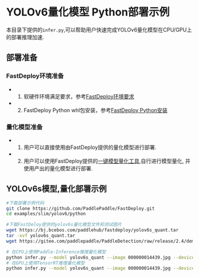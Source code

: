 # YOLOv6量化模型 Python部署示例
本目录下提供的`infer.py`,可以帮助用户快速完成YOLOv6量化模型在CPU/GPU上的部署推理加速.

## 部署准备

### FastDeploy环境准备
- 1. 软硬件环境满足要求，参考[FastDeploy环境要求](../../../../../docs/environment.md)  
- 2. FastDeploy Python whl包安装，参考[FastDeploy Python安装](../../../../../docs/quick_start)

### 量化模型准备
- 1. 用户可以直接使用由FastDeploy提供的量化模型进行部署.
- 2. 用户可以使用FastDeploy提供的[一键模型量化工具](../../../../tools/quantization),自行进行模型量化, 并使用产出的量化模型进行部署.


## YOLOv6s模型,量化部署示例
```bash
#下载部署示例代码
git clone https://github.com/PaddlePaddle/FastDeploy.git
cd examples/slim/yolov6/python

#下载FastDeloy提供的yolov6s量化模型文件和测试图片
wget https://bj.bcebos.com/paddlehub/fastdeploy/yolov6s_quant.tar
tar -xvf yolov6s_quant.tar
wget https://gitee.com/paddlepaddle/PaddleDetection/raw/release/2.4/demo/000000014439.jpg

# 在CPU上使用Paddle-Inference推理量化模型
python infer.py --model yolov6s_quant --image 000000014439.jpg --device cpu --backend paddle
# 在GPU上使用TensorRT推理量化模型
python infer.py --model yolov6s_quant --image 000000014439.jpg --device gpu --backend trt
```
